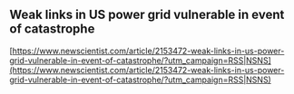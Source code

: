 ## Weak links in US power grid vulnerable in event of catastrophe
  
  [https://www.newscientist.com/article/2153472-weak-links-in-us-power-grid-vulnerable-in-event-of-catastrophe/?utm_campaign=RSS|NSNS](https://www.newscientist.com/article/2153472-weak-links-in-us-power-grid-vulnerable-in-event-of-catastrophe/?utm_campaign=RSS|NSNS)